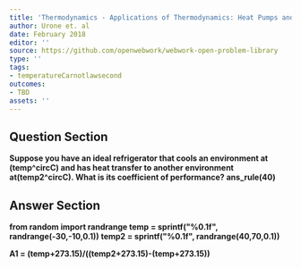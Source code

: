 ```yaml
---
title: 'Thermodynamics - Applications of Thermodynamics: Heat Pumps and Refrigerators'
author: Urone et. al
date: February 2018
editor: ''
source: https://github.com/openwebwork/webwork-open-problem-library
type: ''
tags:
- temperatureCarnotlawsecond
outcomes:
- TBD
assets: ''
---
```


## Question Section 

<b>
Suppose you have an ideal refrigerator that cools an environment at (temp^circC) and has heat transfer to another environment at(temp2^circC). What is its coefficient of performance?
ans_rule(40)


## Answer Section

from random import randrange
temp = sprintf("%0.1f", randrange(-30,-10,0.1))
temp2 = sprintf("%0.1f", randrange(40,70,0.1))

A1 = (temp+273.15)/((temp2+273.15)-(temp+273.15))